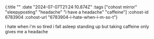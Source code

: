{:title ""
 :date "2024-07-07T21:24:10.874Z"
 :tags ["cohost mirror" "sleepyposting" "headache" "i have a headache" "caffeine"]
 :cohost-id 6783904
 :cohost-url "6783904-i-hate-when-i-m-so-t"}

i hate when i'm so tired i fall asleep standing up but taking caffeine only gives me a headache